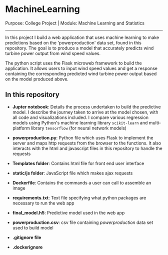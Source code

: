 # MachineLearning
Purpose: College Project | Module: Machine Learning and Statistics
***
In this project I build a web application that uses machine learning to make predictions based on the 'powerproduction' data set, found in this repository. The goal is to produce a model that accurately predicts wind turbine power output from wind speed values. 

The python script uses the Flask microweb framework to build the application. It allows users to input wind speed values and get a response containing the corresponding predicted wind turbine power output based on the model produced above.

## In this repository

* **Jupter notebook**: Details the process undertaken to build the predictive model. I describe the journey taken to arrive at the model chosen, with all code and visualizations included. I compare various regression models using Python's machine learning library `scikit-learn` and multi-platform library `tensorflow` (for neural network models)

* **powerproduction.py**: Python file which uses Flask to implement the server and maps http requests from the browser to the functions. It also interacts with the html and javascript files in this repository to handle the requests

* **Templates folder**: Contains html file for front end user interface

* **static/js folder**: JavaScript file which makes ajax requests

* **Dockerfile**: Contains the commands a user can call to assemble an image

* **requirements.txt**: Text file specifying what python packages are necessary to run the web app

* **final_model.h5**: Predictive model used in the web app

* **powerproduction.csv**: csv file containing *powerproduction* data set used to build model

* **.gitignore file** 

* **.dockerignore**

